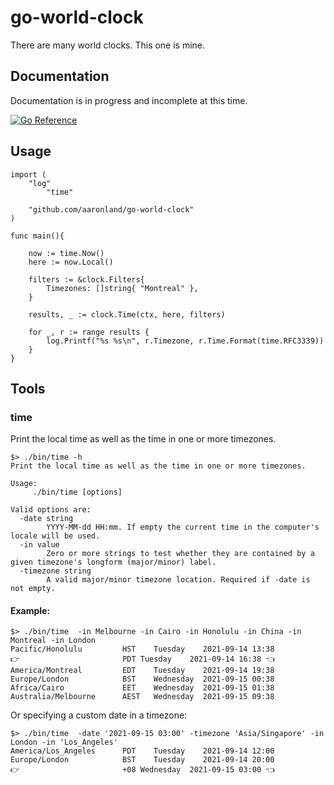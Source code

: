 # go-world-clock

There are many world clocks. This one is mine.

## Documentation

Documentation is in progress and incomplete at this time.

[![Go Reference](https://pkg.go.dev/badge/github.com/aaronland/go-world-clock.svg)](https://pkg.go.dev/github.com/aaronland/go-world-clock)

## Usage

```
import (
	"log"
        "time"

	"github.com/aaronland/go-world-clock"
)

func main(){

	now := time.Now()
	here := now.Local()

	filters := &clock.Filters{
		Timezones: []string{ "Montreal" },
	}

	results, _ := clock.Time(ctx, here, filters)

	for _, r := range results {
		log.Printf("%s %s\n", r.Timezone, r.Time.Format(time.RFC3339))
	}
}
```

## Tools

### time

Print the local time as well as the time in one or more timezones.

```
$> ./bin/time -h
Print the local time as well as the time in one or more timezones.

Usage:
	 ./bin/time [options]

Valid options are:
  -date string
    	YYYY-MM-dd HH:mm. If empty the current time in the computer's locale will be used.
  -in value
    	Zero or more strings to test whether they are contained by a given timezone's longform (major/minor) label.
  -timezone string
    	A valid major/minor timezone location. Required if -date is not empty.
```

#### Example:

```
$> ./bin/time  -in Melbourne -in Cairo -in Honolulu -in China -in Montreal -in London
Pacific/Honolulu         HST	Tuesday    2021-09-14 13:38
👉                       PDT	Tuesday    2021-09-14 16:38 👈
America/Montreal         EDT	Tuesday    2021-09-14 19:38
Europe/London            BST	Wednesday  2021-09-15 00:38
Africa/Cairo             EET	Wednesday  2021-09-15 01:38
Australia/Melbourne      AEST	Wednesday  2021-09-15 09:38
```

Or specifying a custom date in a timezone:

```
$> ./bin/time  -date '2021-09-15 03:00' -timezone 'Asia/Singapore' -in London -in 'Los_Angeles'
America/Los_Angeles      PDT	Tuesday    2021-09-14 12:00
Europe/London            BST	Tuesday    2021-09-14 20:00
👉                       +08	Wednesday  2021-09-15 03:00 👈
```